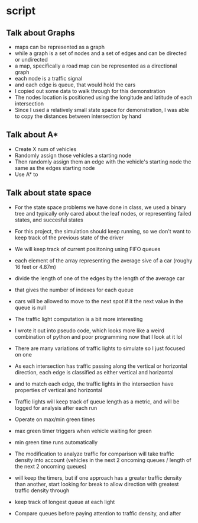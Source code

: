 # script

## Talk about Graphs

-   maps can be represented as a graph
-   while a graph is a set of nodes and a set of edges and can be directed or undirected
-   a map, specifically a road map can be represented as a directional graph
-   each node is a traffic signal
-   and each edge is queue, that would hold the cars
-   I copied out some data to walk through for this demonstration
-   The nodes location is positioned using the longitude and latitude of each intersection
-   Since I used a relatively small state space for demonstration, I was able to copy the distances between intersection by hand

## Talk about A\*

-   Create X num of vehicles
-   Randomly assign those vehicles a starting node
-   Then randomly assign them an edge with the vehicle's starting node the same as the edges starting node
-   Use A\* to

## Talk about state space

-   For the state space problems we have done in class, we used a binary tree and typically only cared about the leaf nodes, or representing failed states, and succesful states

-   For this project, the simulation should keep running, so we don't want to keep track of the previous state of the driver

-   We will keep track of current posiitoning using FIFO queues
-   each element of the array representing the average sive of a car (roughy 16 feet or 4.87m)
-   divide the length of one of the edges by the length of the average car
-   that gives the number of indexes for each queue
-   cars will be allowed to move to the next spot if it the next value in the queue is null

-   The traffic light computation is a bit more interesting
-   I wrote it out into pseudo code, which looks more like a weird combination of python and poor programming now that I look at it lol
-   There are many variations of traffic lights to simulate so I just focused on one
-   As each intersection has traffic passing along the vertical or horizontal direction, each edge is classified as either vertical and horizontal
-   and to match each edge, the traffic lights in the intersection have properties of vertical and horizontal
-   Traffic lights will keep track of queue length as a metric, and will be logged for analysis after each run
-   Operate on max/min green times
-   max green timer triggers when vehicle waiting for green
-   min green time runs automatically
-   The modification to analyze traffic for comparison will take traffic density into account (vehicles in the next 2 oncoming queues / length of the next 2 oncoming queues)
-   will keep the timers, but if one approach has a greater traffic density than another, start looking for break to allow direction with greatest traffic density through

-   keep track of longest queue at each light
-   Compare queues before paying attention to traffic density, and after
